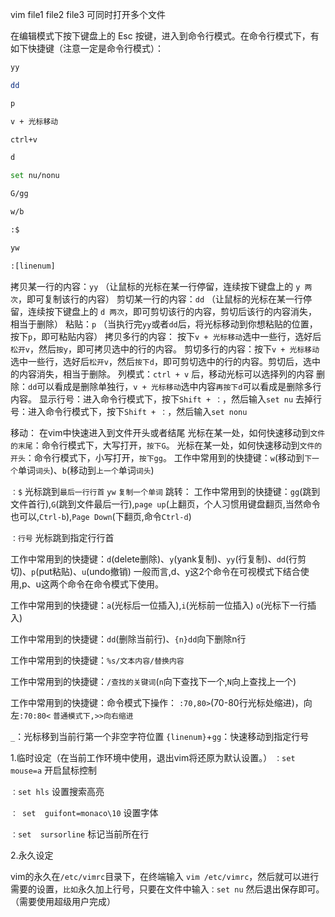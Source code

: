 vim file1 file2 file3            可同时打开多个文件

在编辑模式下按下键盘上的 Esc 按键，进入到命令行模式。在命令行模式下，有如下快捷键（注意一定是命令行模式）：

```zsh
yy

dd

p

v + 光标移动

ctrl+v

d

set nu/nonu

G/gg

w/b

:$

yw

:[linenum]


```

拷贝某一行的内容：`yy` （让鼠标的光标在某一行停留，连续按下键盘上的 `y 两次`，即可复制该行的内容）
剪切某一行的内容：`dd` （让鼠标的光标在某一行停留，连续按下键盘上的 `d 两次`，即可剪切该行的内容，剪切后该行的内容消失，相当于删除）
粘贴：`p` （当执行完`yy`或者`dd`后，将光标移动到你想粘贴的位置，按下`p`，即可粘贴内容）
拷贝多行的内容： 按下`v + 光标移动`选中一些行，选好后`松开v`，然后`按y`，即可拷贝选中的行的内容。
剪切多行的内容：按下`v + 光标移动`选中一些行，选好后`松开v`，然后`按下d`，即可剪切选中的行的内容。剪切后，选中的内容消失，相当于删除。
列模式：`ctrl + v` 后，移动光标可以选择列的内容
删除：`dd`可以看成是删除单独行，`v + 光标移动`选中内容`再按下d`可以看成是删除多行内容。
显示行号：进入命令行模式下，按下`Shift + ：`，然后输入`set nu`
去掉行号：进入命令行模式下，按下`Shift + ：`，然后输入`set nonu`

移动：
在vim中快速进入到文件开头或者结尾
光标在某一处，如何快速移动到`文件的末尾`：命令行模式下，大写打开，`按下G`。
光标在某一处，如何快速移动到`文件的开头`：命令行模式下，小写打开，`按下gg`。
工作中常用到的快捷键：`w`(移动到`下一个`单词`词头`)、`b`(移动到`上一个`单词`词头`)

`：$`             光标跳到`最后一行行首`
`yw`               `复制一个单词`
跳转：
工作中常用到的快捷键：`gg`(跳到文件首行),`G`(跳到文件最后一行),`page up`(上翻页，个人习惯用键盘翻页,当然命令也可以,`Ctrl-b`),`Page Down`(下翻页,命令`Ctrl-d`)

`：行号`     光标跳到指定行行首

工作中常用到的快捷键：`d`(delete删除)、`y`(yank复制)、`yy`(行复制)、`dd`(行剪切)、`p`(put粘贴)、`u`(undo撤销)
一般而言,d、y这2个命令在可视模式下结合使用,p、u这两个命令在命令模式下使用。

工作中常用到的快捷键：`a`(光标后一位插入),`i`(光标前一位插入) `o`(光标下一行插入)

工作中常用到的快捷键：`dd`(删除当前行)、`{n}dd`向下删除n行

工作中常用到的快捷键：`%s/文本内容/替换内容`

工作中常用到的快捷键：`/查找的关键词`(`n`向下查找下一个,`N`向上查找上一个)

工作中常用到的快捷键：命令模式下操作： `:70,80>`(70-80行光标处缩进)，向左`:70:80<`
`普通模式下,>>向右缩进` 



`_`：光标移到当前行第一个非空字符位置
`{linenum}`+`gg`：快速移动到指定行号

 1.临时设定（在当前工作环境中使用，退出vim将还原为默认设置。）
`：set  mouse=a`   开启鼠标控制

`：set hls`      设置搜索高亮

`： set  guifont=monaco\10`       设置字体

`：set  sursorline`    标记当前所在行

2.永久设定

vim的永久在`/etc/vimrc`目录下，在终端输入 `vim /etc/vimrc`，然后就可以进行需要的设置，`比如`永久加上行号，只要在文件中输入`：set nu` 然后退出保存即可。（需要使用超级用户完成）
